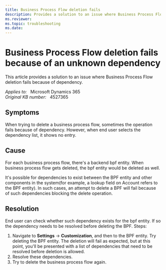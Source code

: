 ```yaml
---
title: Business Process Flow deletion fails
description: Provides a solution to an issue where Business Process Flow deletion fails because of dependency.
ms.reviewer: 
ms.topic: troubleshooting
ms.date: 
---
```

# Business Process Flow deletion fails because of an unknown dependency

This article provides a solution to an issue where Business Process Flow deletion fails because of dependency.

_Applies to:_ &nbsp; Microsoft Dynamics 365  
_Original KB number:_ &nbsp; 4527365

## Symptoms

When trying to delete a business process flow, sometimes the operation fails because of dependency. However, when end user selects the dependency list, it shows no entry.

## Cause

For each business process flow, there's a backend bpf entity. When business process flow gets deleted, the bpf entity would be deleted as well.

It's possible for dependencies to exist between the BPF entity and other components in the system(for example, a lookup field on Account refers to the BPF entity). In such cases, an attempt to delete a BPF will fail because of such dependencies blocking the delete operation.

## Resolution

End user can check whether such dependency exists for the bpf entity. If so the dependency needs to be resolved before deleting the BPF.
Steps:

1. Navigate to **Settings** -> **Customization**, and then to the BPF entity. Try deleting the BPF entity. The deletion will fail as expected, but at this point, you'll be presented with a list of dependencies that need to be resolved before deletion is allowed.
2. Resolve these dependencies.
3. Try to delete the business process flow again.
